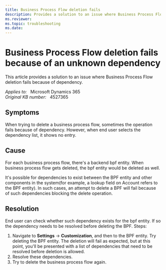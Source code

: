 ```yaml
---
title: Business Process Flow deletion fails
description: Provides a solution to an issue where Business Process Flow deletion fails because of dependency.
ms.reviewer: 
ms.topic: troubleshooting
ms.date: 
---
```

# Business Process Flow deletion fails because of an unknown dependency

This article provides a solution to an issue where Business Process Flow deletion fails because of dependency.

_Applies to:_ &nbsp; Microsoft Dynamics 365  
_Original KB number:_ &nbsp; 4527365

## Symptoms

When trying to delete a business process flow, sometimes the operation fails because of dependency. However, when end user selects the dependency list, it shows no entry.

## Cause

For each business process flow, there's a backend bpf entity. When business process flow gets deleted, the bpf entity would be deleted as well.

It's possible for dependencies to exist between the BPF entity and other components in the system(for example, a lookup field on Account refers to the BPF entity). In such cases, an attempt to delete a BPF will fail because of such dependencies blocking the delete operation.

## Resolution

End user can check whether such dependency exists for the bpf entity. If so the dependency needs to be resolved before deleting the BPF.
Steps:

1. Navigate to **Settings** -> **Customization**, and then to the BPF entity. Try deleting the BPF entity. The deletion will fail as expected, but at this point, you'll be presented with a list of dependencies that need to be resolved before deletion is allowed.
2. Resolve these dependencies.
3. Try to delete the business process flow again.
